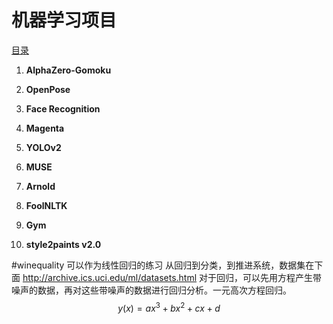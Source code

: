 # 机器学习项目

[目录](https://blog.csdn.net/Mbx8X9u/article/details/78994015)

1. **AlphaZero-Gomoku**

2. **OpenPose**

3. **Face Recognition**

4. **Magenta**

5. **YOLOv2**

6. **MUSE**

7. **Arnold**

8. **FoolNLTK**

9. **Gym**

10. **style2paints v2.0**

#winequality 可以作为线性回归的练习
从回归到分类，到推进系统，数据集在下面
http://archive.ics.uci.edu/ml/datasets.html
对于回归，可以先用方程产生带噪声的数据，再对这些带噪声的数据进行回归分析。一元高次方程回归。
$$y(x) =ax^3 + bx^2 + cx + d$$ 





